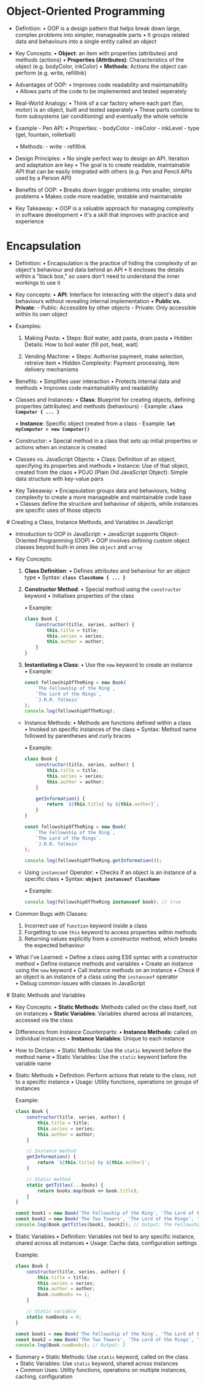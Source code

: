 
# Object-Oriented Programming

* Definition:
    • OOP is a design pattern that helps break down large, complex problems into simpler, manageable parts
    • It groups related data and behaviours into a single entity called an object

* Key Concepts:
    • __Object__: an item with properties (attributes) and methods (actions)
    • __Properties (Attributes)__: Characteristics of the object (e.g. bodyColor, inkColor)
    • __Methods__: Actions the object can perform (e.g. write, refillInk)

* Advantages of OOP:
    • Improves code readability and maintainability
    • Allows parts of the code to be implemented and tested seperately

* Real-World Analogy:
    • Think of a car factory where each part (fan, motor) is an object, built and tested seperately
    • These parts combine to form subsystems (air conditioning) and eventually the whole vehicle

* Example - Pen API:
    • Properties:
        - bodyColor
        - inkColor
        - inkLevel
        - type (gel, fountain, rollerball)

    • Methods:
        - write
        - refillInk

* Design Principles:
    • No single perfect way to design an API. Iteration and adaptation are key
    • The goal is to create readable, maintainable API that can be easily integrated with others (e.g. Pen and Pencil APIs used by a Person API)

* Benefits of OOP:
    • Breaks down bigger problems into smaller, simpler problems
    • Makes code more readable, testable and maintainable

* Key Takeaway:
    • OOP is a valuable approach for managing complexity in software development
    • It's a skill that improves with practice and experience


# Encapsulation

* Definition:
    • Encapsulation is the practice of hiding the complexity of an object's behaviour and data behind an API
    • It encloses the details within a "black box," so users don't need to understand the inner workings to use it

* Key concepts:
    • __API__: Interface for interacting with the object's data and behaviours without revealing internal implementation
    • __Public vs. Private__:
        - Public: Accessible by other objects
        - Private: Only accessible within its own object

* Examples:

    1. Making Pasta:
        • Steps: Boil water, add pasta, drain pasta
        • Hidden Details: How to boil water (fill pot, heat, wait)

    2. Vending Machine:
        • Steps: Authorise payment, make selection, retreive item
        • Hidden Complexity: Payment processing, item delivery mechanisms

* Benefits:
    • Simplifies user interaction
    • Protects internal data and methods
    • Improves code maintainability and readability

* Classes and Instances:
    • __Class__: Blueprint for creating objects, defining properties (attributes) and methods (behaviours)
        - Example: __`class Computer { ... }`__

    • __Instance__: Specific object created from a class
        - Example: __`let myComputer = new Computer()`__

* Constructor:
    • Special method in a class that sets up initial properties or actions when an instance is created

* Classes vs. JavaScript Objects:
    • Class: Definition of an object, specifying its properties and methods
    • Instance: Use of that object, created from the class
    • POJO (Plain Old JavaScript Object): Simple data structure with key-value pairs

* Key Takeaway:
    • Encapsulation groups data and behaviours, hiding complexity to create a more manageable and maintainable code base
    • Classes define the structure and behaviour of objects, while instances are specific uses of those objects



# Creating a Class, Instance Methods, and Variables in JavaScript

* Introduction to OOP in JavaScript:
    • JavaScript supports Object-Oriented Programming (OOP)
    • OOP involves defining custom object classes beyond built-in ones like `object` and `array`

* Key Concepts:
    1. __Class Definition__:
        • Defines attributes and behaviour for an object type
        • Syntax: __`class ClassName { ... }`__

    2. __Constructor Method__:
        • Special method using the `constructor` keyword
        • Initialises properties of the class

        • Example:
        ```js
        class Book {
            Constructor(title, series, author) {
                this.title = title;
                this.series = series;
                this.author = author;
            }
        }
        ```

    3. __Instantiating a Class__:
        • Use the `new` keyword to create an instance
        • Example:
        ```js
        const fellowshipOfTheRing = new Book(
            `The Fellowship of the Ring`,
            `The Lord of the Rings`,
            `J.R.R. Tolkein`
        );
        console.log(fellowshipOfTheRing);
        ```


    * Instance Methods:
        • Methods are functions defined within a class
        • Invoked on specific instances of the class
        • Syntax: Method name followed by parentheses and curly braces

        • Example:
        ```js
        class Book {
            constructor(title, series, author) {
                this.title = title;
                this.series = series;
                this.author = author;
            }

            getInformation() {
                return `${this.title} by ${this.author}`;
            }
        }

        const fellowshipOfTheRing = new Book(
            `The Fellowship of the Ring`,
            `The Lord of the Rings`.
            `J.R.R. Tolkein`
        );

        console.log(fellowshipOfTheRing.getInformation());
        ```

    * Using `instanceof` Operator:
        • Checks if an object is an instance of a specific class
        • Syntax: __`object instanceof ClassName`__

        • Example:

        ```js
        console.log(fellowshipOfTheRing instanceof book); // true
        ```

* Common Bugs with Classes:
    1. Incorrect use of `function` keyword inside a class
    2. Forgetting to use `this` keyword to access properties within methods
    3. Returning values explicitly from a constructor method, which breaks the expected behaviour

* What I've Learned:
    • Define a class using ES6 syntac with a constructor method
    • Define instance methods and variables
    • Create an instance using the `new` keyword
    • Call instance methods on an instance
    • Check if an object is an instance of a class using the `instanceof` operator
    • Debug common issues with classes in JavaScript



# Static Methods and Variables

* Key Concepts:
    • __Static Methods__: Methods called on the class itself, not on instances
    • __Static Variables__: Variables shared across all instances, accessed via the class

* Differences from Instance Counterparts:
    • __Instance Methods__: called on individual instances
    • __Instance Variables__: Unique to each instance

* How to Declare:
    • Static Methods: Use the `static` keyword before the method name
    • Static Variables: Use the `static` keyword before the variable name

* Static Methods
    • Definition: Perform actions that relate to the class, not to a specific instance
    • Usage: Utility functions, operations on groups of instances

    Example:
    ```js
    class Book {
        constructor(title, series, author) {
            this.title = title;
            this.series = series;
            this.author = author;
        }

        // Instance method
        getInformation() {
            return `${this.title} by ${this.author}`;
        }

        // Static method
        static getTitles(...books) {
            return books.map(book => book.title);
        }
    }

    const book1 = new Book('The Fellowship of the Ring', 'The Lord of the Rings', 'J.R.R. Tolkien');
    const book2 = new Book('The Two Towers', 'The Lord of the Rings', 'J.R.R. Tolkien');
    console.log(Book.getTitles(book1, book2)); // Output: The Fellowship of the Ring, The Two Towers
    ```

* Static Variables
    • Definition: Variables not tied to any specific instance, shared across all instances
    • Usage: Cache data, configuration settings

    Example:
    ```js
    class Book {
        constructor(title, series, author) {
            this.title = title;
            this.series = series;
            this.author = author;
            Book.numBooks += 1;
        }

        // Static variable
        static numBooks = 0;
    }

    const book1 = new Book('The Fellowship of the Ring', 'The Lord of the Rings', 'J.R.R. Tolkien');
    const book2 = new Book('The Two Towers', 'The Lord of the Rings', 'J.R.R. Tolkien');
    console.log(Book.numBooks); // Output: 2
    ```

* Summary
    • Static Methods: Use `static` keyword, called on the class
    • Static Variables: Use `static` keyword, shared across instances
    • Common Uses: Utility functions, operations on multiple instances, caching, configuration
